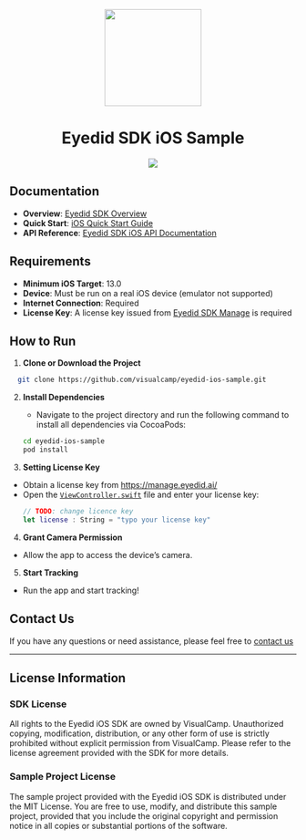 <p align="center">
    <img src="https://manage.eyedid.ai/img/seeso_logo.467ee6a5.png" height="170">
</p>

<div align="center">
    <h1>Eyedid SDK iOS Sample</h1>
    <a href="https://github.com/visualcamp/eyedid-iOS-sample/releases" alt="release">
        <img src="https://img.shields.io/badge/version-1.0.0--beta-blue" />
    </a>
</div>

## Documentation

- **Overview**: [Eyedid SDK Overview](https://docs.eyedid.ai/docs/document/eyedid-sdk-overview)
- **Quick Start**: [iOS Quick Start Guide](https://docs.eyedid.ai/docs/quick-start/ios-quick-start)
- **API Reference**: [Eyedid SDK iOS API Documentation](https://docs.eyedid.ai/docs/api/ios-api-docs)

## Requirements

- **Minimum iOS Target**: 13.0
- **Device**: Must be run on a real iOS device (emulator not supported)
- **Internet Connection**: Required
- **License Key**: A license key issued from [Eyedid SDK Manage](https://manage.eyedid.ai/) is required

## How to Run

1. **Clone or Download the Project**
  ```bash
    git clone https://github.com/visualcamp/eyedid-ios-sample.git
  ```
2. **Install Dependencies**
   - Navigate to the project directory and run the following command to install all dependencies via CocoaPods:

   ```bash
   cd eyedid-ios-sample
   pod install
   ```
3. **Setting License Key**
  - Obtain a license key from https://manage.eyedid.ai/ 
  - Open the  [`ViewController.swift`](/EyedidSample/ViewController#L22) file and enter your license key:
    ```swift
    // TODO: change licence key
    let license : String = "typo your license key"
    ```
4. **Grant Camera Permission**
  - Allow the app to access the device’s camera.
5. **Start Tracking**
  - Run the app and start tracking!

## Contact Us
If you have any questions or need assistance, please feel free to [contact us](mailto:development@eyedid.ai) 

----------

## License Information

### SDK License
All rights to the Eyedid iOS SDK are owned by VisualCamp. Unauthorized copying, modification, distribution, or any other form of use is strictly prohibited without explicit permission from VisualCamp. Please refer to the license agreement provided with the SDK for more details.

### Sample Project License
The sample project provided with the Eyedid iOS SDK is distributed under the MIT License. You are free to use, modify, and distribute this sample project, provided that you include the original copyright and permission notice in all copies or substantial portions of the software.
